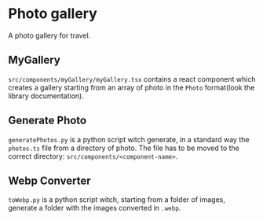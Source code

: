 # Photo gallery
A photo gallery for travel.

## MyGallery
`src/components/myGallery/myGallery.tsx` contains a react component which creates a gallery starting from an array of photo in the `Photo` format(look the library documentation).

## Generate Photo
`generatePhotos.py` is a python script witch generate, in a standard way the `photos.ts` file from a directory of photo.
The file has to be moved to the correct directory: `src/components/<component-name>`.

## Webp Converter
`toWebp.py` is a python script witch, starting from a folder of images, generate a folder with the images converted in `.webp`.
